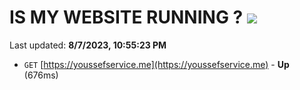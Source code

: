 # IS MY WEBSITE RUNNING ? [![](https://img.shields.io/static/v1?label=Sponsor&message=%E2%9D%A4&logo=GitHub&color=%23fe8e86)](https://github.com/sponsors/<username>)

Last updated: **8/7/2023, 10:55:23 PM**

- `GET` [https://youssefservice.me](https://youssefservice.me) - **Up** (676ms)
